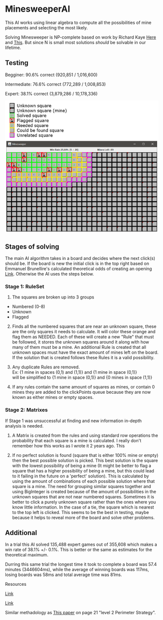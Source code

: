 # MinesweeperAI
This AI works using linear algebra to compute all the possibilities of mine placements and selecting the most likely.

Solving Minesweeper is NP-complete based on work by Richard Kaye [Here](http://web.mat.bham.ac.uk/R.W.Kaye/minesw/ordmsw.htm) and [This](http://www.minesweeper.info/articles/MillionDollarMinesweeper.pdf). But since N is small most solutions *should* be solvable in our lifetime.

## Testing

Begginer: 90.6% correct (920,851 / 1,016,600)

Intermediate: 76.6% correct (772,289 / 1,008,853)

Expert: 38.1% correct (3,879,286 / 10,178,336)

<img src="Examples/Example1.png" alt="MinesweeperAI Example">

## Stages of solving
The main AI algorithm takes in a board and decides where the next click(s) should be. If the board is new the initial click is in the top right based on Emmanuel Brunellire's calculated theoretical odds of creating an opening [Link](http://www.minesweeper.info/wiki/Strategy). Otherwise the AI uses the steps below.

### Stage 1: RuleSet
1. The squares are broken up into 3 groups
  * Numbered (0-8)
  * Unknown
  * Flagged
2. Finds all the numbered squares that are near an unknown square, these are the only squares it needs to calculate. It will color these orange and flag them as NEEDED. Each of these will create a new "Rule" that must be followed, it stores the unknown squares around it along with how many of them must be a mine. An additional Rule is created that all unknown spaces must have the exact amount of mines left on the board. If the solution that is created follows these Rules it is a valid possibility.

3. Any duplicate Rules are removed.<br>
  Ex: {1 mine in spaces (0,1) and (1,1)} and {1 mine in space (0,1)}<br>
  will be simplified to {1 mine in space (0,1)} and {0 mines in space (1,1)}
  
4. If any rules contain the same amount of squares as mines, or contain 0 mines they are added to the clickPoints queue because they are now known as either mines or empty spaces.

### Stage 2: Matrixes
If Stage 1 was unsuccessful at finding and new information in-depth analysis is needed.

1. A Matrix is created from the rules and using standard row operations the probability that each square is a mine is calculated. I really don't remember how this works as I wrote it 2 years ago. This 

2. If no perfect solution is found (square that is either 100% mine or empty) then the best possible solution is picked. This best solution is the square with the lowest possibility of being a mine (It might be better to flag a square that has a higher possibility of being a mine, but this could lead to it failing in the future on a 'perfect' solution). This is calculated by using the amount of combinations of each possible solution where that square is a mine. The need for grouping similar squares together and using BigInteger is created because of the amount of possibilities in the unknown squares that are not near numbered squares. Sometimes it is better to click a purely unknown square rather than the ones where you know little information. In the case of a tie, the square which is nearest to the top left is clicked. This seems to be the best in testing, maybe because it helps to reveal more of the board and solve other problems.

## Additional
In a trial this AI solved 135,488 expert games out of 355,608 which makes a win rate of 38.1% +/- 0.1%.
This is better or the same as estimates for the theoretical maximum.

Durring this same trial the longest time it took to complete a board was 57.4 minutes (3446604ms), while the average of winning boards was 117ms, losing boards was 58ms and total average time was 81ms.

Resources

[Link](https://www.reddit.com/r/askscience/comments/szxxb/what_are_the_odds_of_winning_an_expert/)

[Link](http://nothings.org/games/minesweeper/)

Similar methadology as [This paper](http://www.minesweeper.info/articles/MinesweeperStatisticalComputationalAnalysis.pdf) on page 21 "level 2 Perimeter Strategy".


